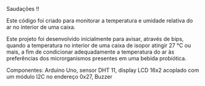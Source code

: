 Saudações !!

Este código foi criado para monitorar a temperatura e umidade relativa do ar no interior de uma caixa.

Este projeto foi desenvolvido inicialmente para avisar, através de bips, quando a temperatura no interior de uma caixa de isopor atingir 27 °C ou mais, a fim de condicionar adequadamente a temperatura do ar às preferências dos microrganismos presentes em uma bebida probiótica.

Componentes: Arduino Uno, sensor DHT 11, display LCD 16x2 acoplado com um módulo I2C no endereço 0x27, Buzzer
